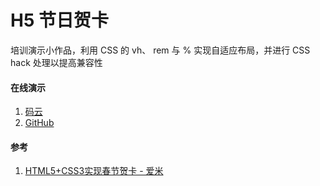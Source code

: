 # H5 节日贺卡
培训演示小作品，利用 CSS 的 vh、 rem 与 % 实现自适应布局，并进行 CSS hack 处理以提高兼容性


#### 在线演示
1. <a href="http://ambit.gitee.io/h5-greeting-card/" target="_blank">码云</a>
2. <a href="https://ambit-tsai.github.io/h5-greeting-card/" target="_blank">GitHub</a>


#### 参考
1. <a href="https://www.imooc.com/learn/597/" target="_blank">HTML5+CSS3实现春节贺卡 - 爱米</a>
